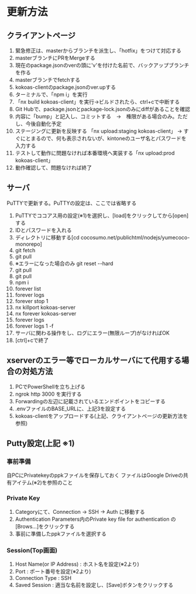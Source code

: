 # 更新方法

## クライアントページ

1. 緊急修正は、masterからブランチを派生し、「hotfix」をつけて対応する
2. masterブランチにPRをMergeする
3. 現在のpackage.jsonのverの頭に'v'を付けた名前で、バックアップブランチを作る
4. masterブランチでfetchする
5. kokoas-clientのpackage.jsonのver.upする
6. ターミナルで、「npm i」を実行
7. 「nx build kokoas-client」を実行→ビルドされたら、ctrl+cで中断する
8. Git Hubで、package.jsonとpackage-lock.jsonのみにdiffがあることを確認
9. 内容に「bump」と記入し、コミットする　→　権限がある場合のみ。ただし、今後自動化予定
10. ステージングに更新を反映する 「nx upload:staging kokoas-client」
    → すぐにとまるので、何も表示されないが、kintoneのユーザ名とパスワードを入力する
11. テストして動作に問題なければ本番環境へ実装する「nx upload:prod kokoas-client」
12. 動作確認して、問題なければ終了

## サーバ

PuTTYで更新する。PuTTYの設定は、ここでは省略する

1. PuTTYでココアス用の設定(※1)を選択し、[load]をクリックしてから[open]する
2. IDとパスワードを入れる
3. ディレクトリに移動する[cd cocosumo.net/publichtml/nodejs/yumecoco-monorepo]
4. git fetch
5. git pull
6. ※エラーになった場合のみ git reset --hard
7. git pull
8. git pull
9. npm i
10. forever list
11. forever logs
12. forever stop 1
13. nx killport kokoas-server
14. nx forever kokoas-server
15. forever logs
16. forever logs 1 -f
17. サーバに関わる操作をし、ログにエラー(無限ループ)がなければOK
18. [ctrl]+cで終了

## xserverのエラー等でローカルサーバにて代用する場合の対処方法

1. PCでPowerShellを立ち上げる
2. ngrok http 3000 を実行する
3. Forwardingの左辺に記載されているエンドポイントをコピーする
4. .envファイルのBASE_URLに、上記3を設定する
5. kokoas-clientをアップロードする(上記、クライアントページの更新方法を参照)

## Putty設定(上記 ※1)

### 事前準備

自PCにPrivatekeyのppkファイルを保存しておく
ファイルはGoogle Driveの共有アイテム(※2)を参照のこと

### Private Key

1. Categoryにて、Connection -> SSH -> Auth に移動する
2. Authentication Parameters内のPrivate key file for authentication の[Brows...]をクリックする
3. 事前に準備したppkファイルを選択する

### Session(Top画面)

1. Host Name(or IP Address) : ホスト名を設定(※2より)
2. Port : ポート番号を設定(※2より)
3. Connection Type : SSH
4. Saved Session : 適当な名前を設定し、[Save]ボタンをクリックする
